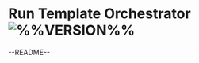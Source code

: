 # Run Template Orchestrator ![%%VERSION%%](https://img.shields.io/badge/%%VERSION%%-2e303e?style=for-the-badge)

--README--
